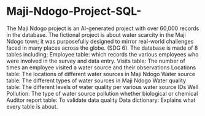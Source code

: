 # Maji-Ndogo-Project-SQL-
The Maji Ndogo  project is an AI-generated project with over 60,000 records in the database. The fictional project is about water scarcity in the Maji Ndogo town; it was purposefully designed to mirror real-world challenges faced in many places across the globe. (SDG 6).
The database is made of 8 tables including;
Employee table: which records the various employees who were involved in the survey and data entry.
Visits table: The number of times an employee visited a water source and their observations
Locations table: The locations of different water sources in Maji Ndogo
Water source table: The different types of water sources in Maji Ndogo
Water quality table: The different levels of water quality per various water source IDs
Well Pollution: The type of water source pollution whether biological or chemical
Auditor report table: To validate data quality
Data dictionary: Explains what every table is about.

